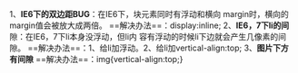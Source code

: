 1、**IE6下的双边距BUG**：在IE6下，块元素同时有浮动和横向     margin时，横向的margin值会被放大成两倍。
    ==解决办法==：display:inline;
2、**IE6，7下li的间**隙：在IE6，7下li本身没浮动，但li内     容有浮动的时候li下边就会产生几像素的间隙。
    ==解决办法==：1、给li加浮动。2、给li加vertical-align:top;
3、**图片下方有间隙**
    ==解决办法==：img{vertical-align:top;}